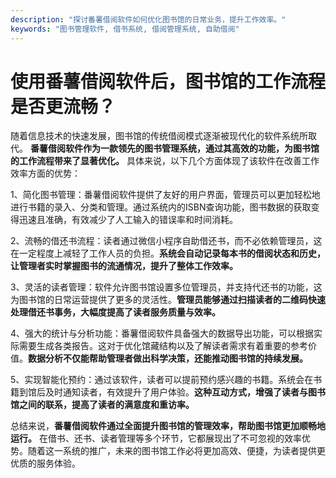 ```yaml
---
description: "探讨番薯借阅软件如何优化图书馆的日常业务，提升工作效率。"
keywords: "图书管理软件, 借书系统, 借阅管理系统, 自助借阅"
---
```

# 使用番薯借阅软件后，图书馆的工作流程是否更流畅？

随着信息技术的快速发展，图书馆的传统借阅模式逐渐被现代化的软件系统所取代。 **番薯借阅软件作为一款领先的图书管理系统，通过其高效的功能，为图书馆的工作流程带来了显著优化。** 具体来说，以下几个方面体现了该软件在改善工作效率方面的优势：

1、简化图书管理：番薯借阅软件提供了友好的用户界面，管理员可以更加轻松地进行书籍的录入、分类和管理。通过系统内的ISBN查询功能，图书数据的获取变得迅速且准确，有效减少了人工输入的错误率和时间消耗。

2、流畅的借还书流程：读者通过微信小程序自助借还书，而不必依赖管理员，这在一定程度上减轻了工作人员的负担。**系统会自动记录每本书的借阅状态和历史，让管理者实时掌握图书的流通情况，提升了整体工作效率。**

3、灵活的读者管理：软件允许图书馆设置多位管理员，并支持代还书的功能，这为图书馆的日常运营提供了更多的灵活性。**管理员能够通过扫描读者的二维码快速处理借还书事务，大幅度提高了读者服务质量与效率。**

4、强大的统计与分析功能：番薯借阅软件具备强大的数据导出功能，可以根据实际需要生成各类报告。这对于优化馆藏结构以及了解读者需求有着重要的参考价值。**数据分析不仅能帮助管理者做出科学决策，还能推动图书馆的持续发展。**

5、实现智能化预约：通过该软件，读者可以提前预约感兴趣的书籍。系统会在书籍到馆后及时通知读者，有效提升了用户体验。**这种互动方式，增强了读者与图书馆之间的联系，提高了读者的满意度和重访率。**

总结来说，**番薯借阅软件通过全面提升图书馆的管理效率，帮助图书馆更加顺畅地运行。** 在借书、还书、读者管理等多个环节，它都展现出了不可忽视的效率优势。随着这一系统的推广，未来的图书馆工作必将更加高效、便捷，为读者提供更优质的服务体验。
